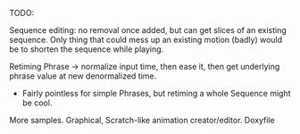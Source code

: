 
TODO:

Sequence editing: no removal once added, but can get slices of an existing sequence.
  Only thing that could mess up an existing motion (badly) would be to shorten the sequence while playing.

Retiming Phrase -> normalize input time, then ease it, then get underlying phrase value at new denormalized time.
  - Fairly pointless for simple Phrases, but retiming a whole Sequence might be cool.

More samples.
Graphical, Scratch-like animation creator/editor.
Doxyfile
